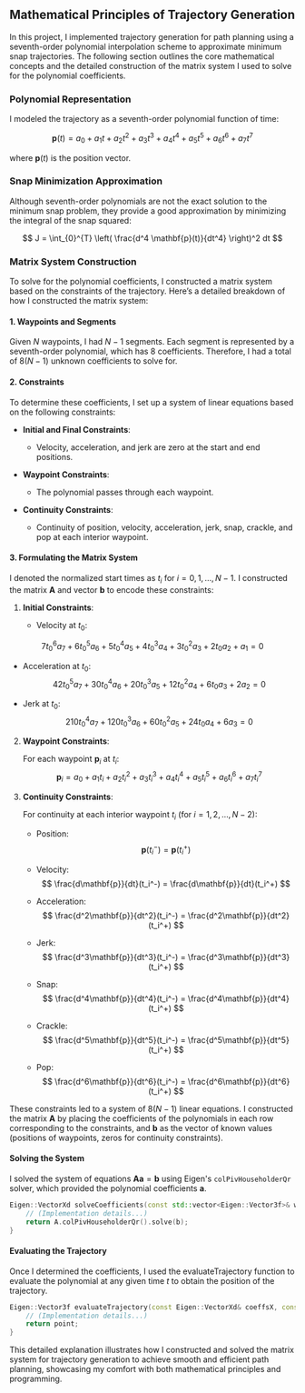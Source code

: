 ## Mathematical Principles of Trajectory Generation

In this project, I implemented trajectory generation for path planning using a seventh-order polynomial interpolation scheme to approximate minimum snap trajectories. The following section outlines the core mathematical concepts and the detailed construction of the matrix system I used to solve for the polynomial coefficients.

### Polynomial Representation

I modeled the trajectory as a seventh-order polynomial function of time:

$$
\mathbf{p}(t) = a_0 + a_1 t + a_2 t^2 + a_3 t^3 + a_4 t^4 + a_5 t^5 + a_6 t^6 + a_7 t^7
$$

where $\mathbf{p}(t)$ is the position vector.

### Snap Minimization Approximation

Although seventh-order polynomials are not the exact solution to the minimum snap problem, they provide a good approximation by minimizing the integral of the snap squared:

$$
J = \int_{0}^{T} \left( \frac{d^4 \mathbf{p}(t)}{dt^4} \right)^2 dt
$$

### Matrix System Construction

To solve for the polynomial coefficients, I constructed a matrix system based on the constraints of the trajectory. Here’s a detailed breakdown of how I constructed the matrix system:

#### 1. Waypoints and Segments

Given $N$ waypoints, I had $N-1$ segments. Each segment is represented by a seventh-order polynomial, which has 8 coefficients. Therefore, I had a total of $8(N-1)$ unknown coefficients to solve for.

#### 2. Constraints

To determine these coefficients, I set up a system of linear equations based on the following constraints:

- **Initial and Final Constraints**:
  - Velocity, acceleration, and jerk are zero at the start and end positions.

- **Waypoint Constraints**:
  - The polynomial passes through each waypoint.

- **Continuity Constraints**:
  - Continuity of position, velocity, acceleration, jerk, snap, crackle, and pop at each interior waypoint.

#### 3. Formulating the Matrix System

I denoted the normalized start times as $t_i$ for $i = 0, 1, \ldots, N-1$. I constructed the matrix $\mathbf{A}$ and vector $\mathbf{b}$ to encode these constraints:

1. **Initial Constraints**:

   - Velocity at $t_0$:
 
$$
7 t_0^6 a_7 + 6 t_0^5 a_6 + 5 t_0^4 a_5 + 4 t_0^3 a_4 + 3 t_0^2 a_3 + 2 t_0 a_2 + a_1 = 0
$$

   - Acceleration at $t_0$:
     $$
     42 t_0^5 a_7 + 30 t_0^4 a_6 + 20 t_0^3 a_5 + 12 t_0^2 a_4 + 6 t_0 a_3 + 2 a_2 = 0
     $$

   - Jerk at $t_0$:
     $$
     210 t_0^4 a_7 + 120 t_0^3 a_6 + 60 t_0^2 a_5 + 24 t_0 a_4 + 6 a_3 = 0
     $$

2. **Waypoint Constraints**:

   For each waypoint $\mathbf{p}_i$ at $t_i$:
   $$
   \mathbf{p}_i = a_0 + a_1 t_i + a_2 t_i^2 + a_3 t_i^3 + a_4 t_i^4 + a_5 t_i^5 + a_6 t_i^6 + a_7 t_i^7
   $$

3. **Continuity Constraints**:

   For continuity at each interior waypoint $t_i$ (for $i = 1, 2, \ldots, N-2$):

   - Position:
     $$
     \mathbf{p}(t_i^-) = \mathbf{p}(t_i^+)
     $$

   - Velocity:
     $$
     \frac{d\mathbf{p}}{dt}(t_i^-) = \frac{d\mathbf{p}}{dt}(t_i^+)
     $$

   - Acceleration:
     $$
     \frac{d^2\mathbf{p}}{dt^2}(t_i^-) = \frac{d^2\mathbf{p}}{dt^2}(t_i^+)
     $$

   - Jerk:
     $$
     \frac{d^3\mathbf{p}}{dt^3}(t_i^-) = \frac{d^3\mathbf{p}}{dt^3}(t_i^+)
     $$

   - Snap:
     $$
     \frac{d^4\mathbf{p}}{dt^4}(t_i^-) = \frac{d^4\mathbf{p}}{dt^4}(t_i^+)
     $$

   - Crackle:
     $$
     \frac{d^5\mathbf{p}}{dt^5}(t_i^-) = \frac{d^5\mathbf{p}}{dt^5}(t_i^+)
     $$

   - Pop:
     $$
     \frac{d^6\mathbf{p}}{dt^6}(t_i^-) = \frac{d^6\mathbf{p}}{dt^6}(t_i^+)
     $$

These constraints led to a system of $8(N-1)$ linear equations. I constructed the matrix $\mathbf{A}$ by placing the coefficients of the polynomials in each row corresponding to the constraints, and $\mathbf{b}$ as the vector of known values (positions of waypoints, zeros for continuity constraints).

#### Solving the System

I solved the system of equations $\mathbf{A} \mathbf{a} = \mathbf{b}$ using Eigen's `colPivHouseholderQr` solver, which provided the polynomial coefficients $\mathbf{a}$.

```cpp
Eigen::VectorXd solveCoefficients(const std::vector<Eigen::Vector3f>& waypoints, const std::vector<double>& startTimes, char component) {
    // (Implementation details...)
    return A.colPivHouseholderQr().solve(b);
}
```

#### Evaluating the Trajectory
Once I determined the coefficients, I used the evaluateTrajectory function to evaluate the polynomial at any given time $t$ to obtain the position of the trajectory.

```cpp
Eigen::Vector3f evaluateTrajectory(const Eigen::VectorXd& coeffsX, const Eigen::VectorXd& coeffsY, const Eigen::VectorXd& coeffsZ, const std::vector<double>& startTimes, double t) {
    // (Implementation details...)
    return point;
}
```

This detailed explanation illustrates how I constructed and solved the matrix system for trajectory generation to achieve smooth and efficient path planning, showcasing my comfort with both mathematical principles and programming.
